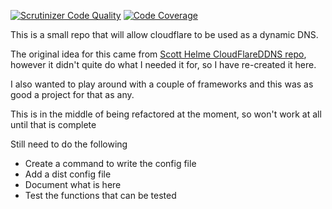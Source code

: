 [![Scrutinizer Code Quality](https://scrutinizer-ci.com/g/rossmitchell/UpdateCloudFlare/badges/quality-score.png?b=master)](https://scrutinizer-ci.com/g/rossmitchell/UpdateCloudFlare/?branch=master) [![Code Coverage](https://scrutinizer-ci.com/g/rossmitchell/UpdateCloudFlare/badges/coverage.png?b=master)](https://scrutinizer-ci.com/g/rossmitchell/UpdateCloudFlare/?branch=master)

This is a small repo that will allow cloudflare to be used as a dynamic DNS.

The original idea for this came from [Scott Helme CloudFlareDDNS repo](https://github.com/ScottHelme/CloudFlareDDNS), however it didn't quite do what I needed it for, so I have re-created it here.

I also wanted to play around with a couple of frameworks and this was as good a project for that as any.

This is in the middle of being refactored at the moment, so won't work at all until that is complete 

Still need to do the following

 * Create a command to write the config file
 * Add a dist config file
 * Document what is here
 * Test the functions that can be tested 
